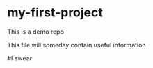 # my-first-project
This is a demo repo

This file will someday contain useful information

#I swear
